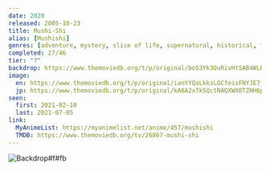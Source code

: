 ```yaml
---
date: 2020
released: 2005-10-23
title: Mushi-Shi
alias: [Mushishi]
genres: [adventure, mystery, slice of life, supernatural, historical, fantasy, seinen]
completed: 27/46
tier: "?"
backdrop: https://www.themoviedb.org/t/p/original/bo53Yk3OuRivHtSAB4WLRWWPHq9.jpg
image:
  en: https://www.themoviedb.org/t/p/original/ianYYQaLkksLGCfeisFNYJE7jIO.jpg
  jp: https://www.themoviedb.org/t/p/original/kA6A2xTk5QctNAQXWX0TZHH6pzy.jpg
seen:
  first: 2021-02-10
  last: 2021-07-05
link:
  MyAnimeList: https://myanimelist.net/anime/457/mushishi
  TMDB: https://www.themoviedb.org/tv/26867-mushi-shi
---
```


![Backdrop#f#fb](https://www.themoviedb.org/t/p/original/8ysRHGV3URjOJT7u7NkZiFjvObk.jpg "Source: TMDB")
